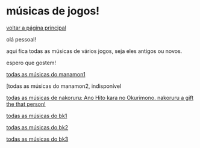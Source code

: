 ﻿# músicas de jogos!

[voltar a página principal](index)


olá pessoal!

aqui fica todas as músicas de vários jogos, seja eles antigos ou novos.

espero que gostem!


[todas as músicas do manamon1](https://www.dropbox.com/s/gxe9bj2himlbhzi/Manamon%20music.zip?dl=1)


[todas as músicas do manamon2, indisponível


[todas as músicas de nakoruru: Ano Hito kara no Okurimono. nakoruru a gift the that person!](https://drive.google.com/file/d/1T5GrW3gozuTwHyZumvJOo9WAYnk3mr10/view?usp=sharing)


[todas as músicas do bk1](https://drive.google.com/file/d/1GCl2CX_X8_ITULpDpCL-HdWhYtz9sGZQ/view?usp=sharing)


[todas as músicas do bk2](https://www.dropbox.com/s/f0v1vp8ttwb4s3h/bk2%20music.rar?dl=1)


[todas as músicas do bk3](https://www.dropbox.com/s/nl69az0gyva6rfc/bk3%20music.rar?dl=1)